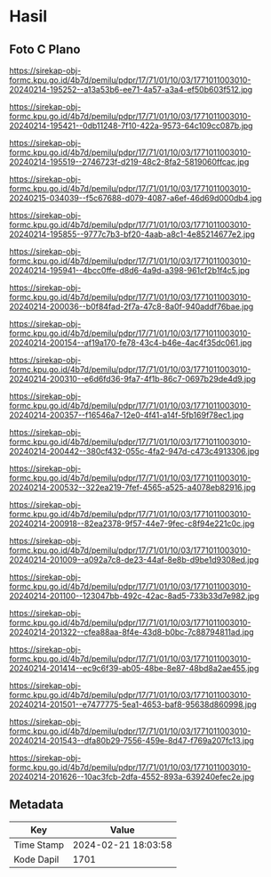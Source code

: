 # Hasil

## Foto C Plano

https://sirekap-obj-formc.kpu.go.id/4b7d/pemilu/pdpr/17/71/01/10/03/1771011003010-20240214-195252--a13a53b6-ee71-4a57-a3a4-ef50b603f512.jpg

https://sirekap-obj-formc.kpu.go.id/4b7d/pemilu/pdpr/17/71/01/10/03/1771011003010-20240214-195421--0db11248-7f10-422a-9573-64c109cc087b.jpg

https://sirekap-obj-formc.kpu.go.id/4b7d/pemilu/pdpr/17/71/01/10/03/1771011003010-20240214-195519--2746723f-d219-48c2-8fa2-5819060ffcac.jpg

https://sirekap-obj-formc.kpu.go.id/4b7d/pemilu/pdpr/17/71/01/10/03/1771011003010-20240215-034039--f5c67688-d079-4087-a6ef-46d69d000db4.jpg

https://sirekap-obj-formc.kpu.go.id/4b7d/pemilu/pdpr/17/71/01/10/03/1771011003010-20240214-195855--9777c7b3-bf20-4aab-a8c1-4e85214677e2.jpg

https://sirekap-obj-formc.kpu.go.id/4b7d/pemilu/pdpr/17/71/01/10/03/1771011003010-20240214-195941--4bcc0ffe-d8d6-4a9d-a398-961cf2b1f4c5.jpg

https://sirekap-obj-formc.kpu.go.id/4b7d/pemilu/pdpr/17/71/01/10/03/1771011003010-20240214-200036--b0f84fad-2f7a-47c8-8a0f-940addf76bae.jpg

https://sirekap-obj-formc.kpu.go.id/4b7d/pemilu/pdpr/17/71/01/10/03/1771011003010-20240214-200154--af19a170-fe78-43c4-b46e-4ac4f35dc061.jpg

https://sirekap-obj-formc.kpu.go.id/4b7d/pemilu/pdpr/17/71/01/10/03/1771011003010-20240214-200310--e6d6fd36-9fa7-4f1b-86c7-0697b29de4d9.jpg

https://sirekap-obj-formc.kpu.go.id/4b7d/pemilu/pdpr/17/71/01/10/03/1771011003010-20240214-200357--f16546a7-12e0-4f41-a14f-5fb169f78ec1.jpg

https://sirekap-obj-formc.kpu.go.id/4b7d/pemilu/pdpr/17/71/01/10/03/1771011003010-20240214-200442--380cf432-055c-4fa2-947d-c473c4913306.jpg

https://sirekap-obj-formc.kpu.go.id/4b7d/pemilu/pdpr/17/71/01/10/03/1771011003010-20240214-200532--322ea219-7fef-4565-a525-a4078eb82916.jpg

https://sirekap-obj-formc.kpu.go.id/4b7d/pemilu/pdpr/17/71/01/10/03/1771011003010-20240214-200918--82ea2378-9f57-44e7-9fec-c8f94e221c0c.jpg

https://sirekap-obj-formc.kpu.go.id/4b7d/pemilu/pdpr/17/71/01/10/03/1771011003010-20240214-201009--a092a7c8-de23-44af-8e8b-d9be1d9308ed.jpg

https://sirekap-obj-formc.kpu.go.id/4b7d/pemilu/pdpr/17/71/01/10/03/1771011003010-20240214-201100--123047bb-492c-42ac-8ad5-733b33d7e982.jpg

https://sirekap-obj-formc.kpu.go.id/4b7d/pemilu/pdpr/17/71/01/10/03/1771011003010-20240214-201322--cfea88aa-8f4e-43d8-b0bc-7c88794811ad.jpg

https://sirekap-obj-formc.kpu.go.id/4b7d/pemilu/pdpr/17/71/01/10/03/1771011003010-20240214-201414--ec9c6f39-ab05-48be-8e87-48bd8a2ae455.jpg

https://sirekap-obj-formc.kpu.go.id/4b7d/pemilu/pdpr/17/71/01/10/03/1771011003010-20240214-201501--e7477775-5ea1-4653-baf8-95638d860998.jpg

https://sirekap-obj-formc.kpu.go.id/4b7d/pemilu/pdpr/17/71/01/10/03/1771011003010-20240214-201543--dfa80b29-7556-459e-8d47-f769a207fc13.jpg

https://sirekap-obj-formc.kpu.go.id/4b7d/pemilu/pdpr/17/71/01/10/03/1771011003010-20240214-201626--10ac3fcb-2dfa-4552-893a-639240efec2e.jpg


## Metadata

| Key        | Value               |
| ---------- | ------------------- |
| Time Stamp | 2024-02-21 18:03:58 |
| Kode Dapil | 1701                |



